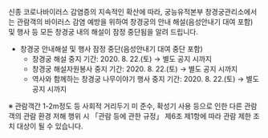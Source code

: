 신종 코로나바이러스 감염증의 지속적인 확산에 따라, 궁능유적본부 창경궁관리소에서는 관람객의 바이러스 감염 예방을 위하여 창경궁의 안내 해설(음성안내기 대여 포함) 및 행사 등 모든 창경궁 내의 해설이 잠정 중단됨을 알려 드립니다.

- 창경궁 안내해설 및 행사 잠정 중단(음성안내기 대여 중단 포함)
  - 창경궁 해설 중지 기간: 2020. 8. 22.(토) → 별도 공지 시까지
  - 창경궁 해설자원봉사 중지 기간: 2020. 8. 22.(토) → 별도 공지 시까지
  - 역사와 함께하는 창경궁 나무이야기 행사 중지 기간: 2020. 8. 22.(토) → 별도 공지 시까지

※ 관람객간 1-2m정도 등 사회적 거리두기 미 준수, 확성기 사용 등으로 인한 다른 관람객의 관람 환경 저해 행위 시 「관람 등에 관한 규정」 제6조 제1항에 따라 관람 제한 조치 대상이 될 수 있습니다.
